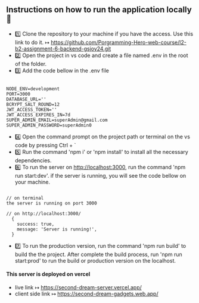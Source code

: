 ## Instructions on how to run the application locally 📝

- 1️⃣ Clone the repository to your machine if you have the access. Use this link to do it.
  ↦ <https://github.com/Porgramming-Hero-web-course/l2-b2-assignment-6-backend-gsjoy24.git>
- 2️⃣ Open the project in vs code and create a file named .env in the root of the folder.
- 3️⃣ Add the code bellow in the .env file

```

NODE_ENV=development
PORT=3000
DATABASE_URL=''
BCRYPT_SALT_ROUND=12
JWT_ACCESS_TOKEN=''
JWT_ACCESS_EXPIRES_IN=7d
SUPER_ADMIN_EMAIL=superAdmin@gmail.com
SUPER_ADMIN_PASSWORD=superAdmin0

```

- 4️⃣ Open the command prompt on the project path or terminal on the vs code by pressing Ctrl + `
- 5️⃣ Run the command 'npm i' or 'npm install' to install all the necessary dependencies.
- 6️⃣ To run the server on <http://localhost:3000>, run the command 'npm run start:dev'. if the server is running, you will see the code bellow on your machine.

```

// on terminal
the server is running on port 3000

// on http://localhost:3000/
  {
    success: true,
    message: 'Server is running!',
  }

```

- 7️⃣ To run the production version, run the command 'npm run build' to build the the project. After complete the build process, run 'npm run start:prod' to run the build or production version on the localhost.

#### This server is deployed on vercel

- live link ↦ <https://second-dream-server.vercel.app/>
- client side link ↦ <https://second-dream-gadgets.web.app/>
